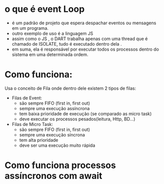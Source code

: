 # o que é event Loop
- é um padrão de projeto que espera despachar eventos ou mensagens em um programa.
- outro exemplo de uso é a linguagem JS 
- assim como o JS , o DART trabalha apenas com uma thread que é chamado de ISOLATE, tudo é executado dentro dela .
- em suma, ela é responsável por executar todos os processos dentro do sistema
em uma determinada ordem.

# Como funciona:
Usa o conceito de Fila onde dentro dele existem 2 tipos de filas:
- Filas de Event: 
  - são sempre FIFO (first in, first out)
  - sempre uma execução assíncrona 
  - tem baixa prioridade de execução (se comparado as micro task)
  - deve executar os processos pesados(leitura, Http, BD...)
- Filas de Micro Task:
  - são sempre FIFO (first in, first out)
  - sempre uma execução síncrona 
  - tem alta prioridade
  - deve ser uma execução muito rápida

# Como funciona processos assíncronos com await
